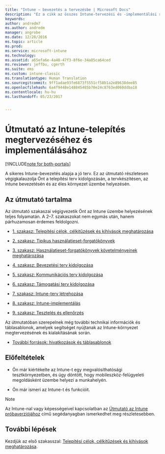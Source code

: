 ```yaml
---
title: "Intune – bevezetés a tervezésbe | Microsoft Docs"
description: "Ez a cikk az összes Intune-tervezési és -implementálási szakasz közös bevezetője. Innen érhető el a függelék is, amelyben további, az Intune-tervezést és -implementálást támogató forrásanyagok találhatók."
keywords: 
author: andredm7
ms.author: andredm
manager: angrobe
ms.date: 12/28/2016
ms.topic: article
ms.prod: 
ms.service: microsoft-intune
ms.technology: 
ms.assetid: a65efa6e-4a48-47f3-8f6e-34a85ca64ced
ms.reviewer: jeffbu, cgerth
ms.suite: ems
ms.custom: intune-classic
ms.translationtype: Human Translation
ms.sourcegitcommit: 9ff1adae93fe6873f5551cf58b1a2e89638dee85
ms.openlocfilehash: 6a4f9448e148845485b70e24c8763ed060ddba18
ms.contentlocale: hu-hu
ms.lasthandoff: 05/23/2017


---
```


# <a name="intune-deployment-planning-design-and-implementation-guide"></a>Útmutató az Intune-telepítés megtervezéséhez és implementálásához

[!INCLUDE[note for both-portals](../includes/note-for-both-portals.md)]

A sikeres Intune-bevezetés alapja a jó terv. Ez az útmutató részletesen végigkalauzolja Önt a telepítési terv kidolgozásán, a tervkészítésen, az Intune bevezetésén és az éles környezet üzembe helyezésén.

## <a name="whats-included-in-this-guide"></a>Az útmutató tartalma

Az útmutató szakaszai végigvezetik Önt az Intune üzembe helyezésének teljes folyamatán. A 2–7. szakaszokat nem egymás után, hanem párhuzamosan érdemes feldolgozni.

-   [1. szakasz: Telepítési célok, célkitűzések és kihívások meghatározása](section-1-determine-deployment-goals-objectives-challenges.md)

-   [2. szakasz: Tipikus használatieset-forgatókönyvek](section-2-identify-use-case-scenarios.md)

-   [3. szakasz: Használatieset-forgatókönyvek követelményeinek meghatározása](section-3-determine-use-case-requirements.md)

-   [4. szakasz: Bevezetési terv kidolgozása](section-4-develop-a-rollout-plan.md)

-   [5. szakasz: Kommunikációs terv kidolgozása](section-5-develop-a-rollout-communication-plan.md)

-   [6. szakasz: Támogatási terv kidolgozása](section-6-develop-a-support-plan.md)

-   [7. szakasz: Intune-terv létrehozása](section-7-create-an-intune-design.md)

-   [8. szakasz: Intune-implementálás](section-8-onboarding-process.md)

-   [9. szakasz: Tesztelés és ellenőrzés](section-9-test-and-validation.md)

Az útmutatóban szerepelnek még további technikai információk és táblasablonok, amelyek segítséget nyújtanak az Intune-környezet megtervezésének és kialakításának során.

-   [További források: hivatkozások és táblasablonok](additional-resources.md)

## <a name="assumptions"></a>Előfeltételek

-   Ön már kiértékelte az Intune-t egy megvalósíthatósági tesztkörnyezetben, és úgy döntött, hogy mobileszköz-felügyeleti megoldásként üzembe helyezi a munkahelyén.

-   Ön már ismeri az Intune-t és funkcióit.

>[!NOTE]
> Az Intune-nal vagy képességeivel kapcsolatban az [Útmutató az Intune próbaverziójához](/intune-classic/understand-explore/sign-up-for-30-day-trial-microsoft-intune) című segédanyagban ismerkedhet meg részletesebben.

## <a name="next-steps"></a>További lépések

Kezdjük az első szakasszal: [Telepítési célok, célkitűzések és kihívások meghatározása](section-1-determine-deployment-goals-objectives-challenges.md).

